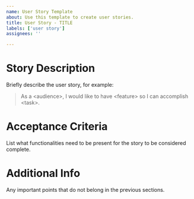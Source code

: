 ```yaml
---
name: User Story Template
about: Use this template to create user stories.
title: User Story - TITLE
labels: ['user story']
assignees: ''

---
```


# Story Description

Briefly describe the user story, for example:
> As a \<audience\>, I would like to have \<feature\> so I can accomplish \<task\>.

# Acceptance Criteria

List what functionalities need to be present for the story to be considered complete.

# Additional Info

Any important points that do not belong in the previous sections.
